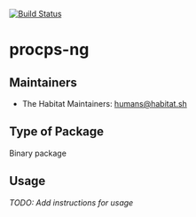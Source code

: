 [![Build Status](https://dev.azure.com/chefcorp-partnerengineering/Chef%20Base%20Plans/_apis/build/status/chef-base-plans.procps-ng?branchName=master)](https://dev.azure.com/chefcorp-partnerengineering/Chef%20Base%20Plans/_build/latest?definitionId=69&branchName=master)

# procps-ng

## Maintainers

* The Habitat Maintainers: <humans@habitat.sh>

## Type of Package

Binary package

## Usage

*TODO: Add instructions for usage*
